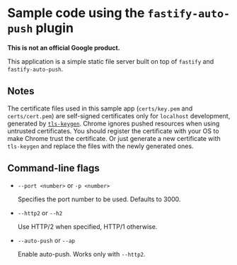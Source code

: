# Sample code using the `fastify-auto-push` plugin

**This is not an official Google product.**

This application is a simple static file server built on top of `fastify` and
`fastify-auto-push`.

## Notes

The certificate files used in this sample app (`certs/key.pem` and
`certs/cert.pem`) are self-signed certificates only for `localhost`
development, generated by
[`tls-keygen`](https://www.npmjs.com/package/tls-keygen). Chrome ignores
pushed resources when using untrusted certificates. You should register the
certificate with your OS to make Chrome trust the certificate. Or just
generate a new certificate with `tls-keygen` and replace the files with the
newly generated ones.

## Command-line flags

* `--port <number>` or `-p <number>`

  Specifies the port number to be used. Defaults to 3000.

* `--http2` or `--h2`

  Use HTTP/2 when specified, HTTP/1 otherwise.

* `--auto-push` or `--ap`

  Enable auto-push. Works only with `--http2`.
